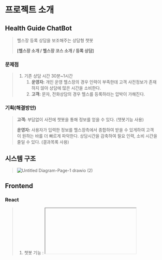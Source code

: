 # 프로젝트 소개

## Health Guide ChatBot

> 헬스장 등록 상담을 보조해주는 상담형 챗봇
>
>**[헬스장 소개 / 헬스장 코스 소개 / 등록 상담]**

### 문제점
>
> 1. 기존 상담 시간 30분~1시간
>    1. **운영자:** 개인 운영 헬스장의 경우 인력이 부족한데 고객 사전정보가 존재 하지 않아 상담에 많은 시간을 소비한다.
>    2. **고객:** 문자, 전화상담의 경우 헬스를 등록하라는 압박이 가해진다.
>
### 기획(해결방안)
>
>**고객:** 부담없이 사전에 챗봇을 통해 정보를 얻을 수 있다. (챗봇기능 사용)
>
>**운영자:** 사용자가 입력한 정보를 헬스장측에서 종합하여 받을 수 있게하여 고객이 원하는 바를 더 빠르게 파악한다. 상담시간을 감축하여 필요 인력, 소비 시간을 줄일 수 있다. (결과목록 사용)
>
## 시스템 구조
>
>![Untitled Diagram-Page-1 drawio (2)](https://user-images.githubusercontent.com/89952669/155075098-a746735a-35e3-4a12-9a68-9bda4ab28092.png)
>
>
## Frontend
### React
>
> 1. 챗봇 기능 : <iframe> 태그 안에 챗봇 url을 넣어 웹에서 챗봇 기능을 사용 가능하게 구현
> coginsight의 DB(esd)데이터들과 Backend의 데이터를 가져오기 위해 api 호출 (axios 사용)
>    - api 호출시 header에 api-key 와 domain-id를 입력(외부 api 호출에 필요한 키)
>    - axios로 api 호출 시 vscode console 안에서는 데이터가 호출되는데 브라우저에서는 CORS 오류로 데이터 호출에 문제 발생
>        - CORS 오류 : 서로다른 출처간의 리소스 전달 할 때 발생
>        - nginx config 파일에서 add_header 
>        
>
>
## Backend

## Monitering

## ChatBot

  
## Tech Stack
  ```
  Frontend : React
  Web Server : Nginx
  WSGI : Gunicorn
  Backend : Flask
  DataBase : MongoDB
  Monitoring : CAdvisor, Prometheus, Grafana, Node-Expoter
  ```
## Port
  |Name|Port|Description|
  |-------|------|--------------------------|
  |Nginx|80|
  |Frontend|3000|
  |Backend|5000|
  |CAdvisor|8080|
  |Prometheus|9090|
  |Grafana|3002|
  |Node-Expoter|9100|
  
  
  
  <img src="https://img.shields.io/badge/react-{blue}?logo={로고이름}"/>
  <img src="https://img.shields.io/badge/Scss-green?style=flat&logo=Sass&logoColor=CC6699"/>



 
